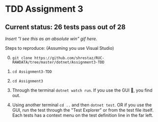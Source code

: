 # TDD Assignment 3

## Current status: 26 tests pass out of 28
_Insert "I see this as an absolute win" gif here._

Steps to reproduce: (Assuming you use Visual Studio)

0. `git clone https://github.com/shrestaz/RUC-RAWDATA/tree/master/dotnet/Assignment3-TDD`

1. `cd Assignment3-TDD`

2. `cd Assignment3`

3. Through the terminal `dotnet watch run`. If you use the GUI 🤷‍, you find out.

4. Using another terminal `cd ..` and then `dotnet test`. OR if you use the GUI, run the test through the "Test Explorer" or from the test file itself. Each tests has a context menu on the test definition line in the far left.